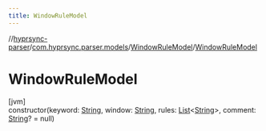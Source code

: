 ```yaml
---
title: WindowRuleModel
---
```

//[hyprsync-parser](../../../index.html)/[com.hyprsync.parser.models](../index.html)/[WindowRuleModel](index.html)/[WindowRuleModel](-window-rule-model.html)



# WindowRuleModel



[jvm]\
constructor(keyword: [String](https://kotlinlang.org/api/core/kotlin-stdlib/kotlin/-string/index.html), window: [String](https://kotlinlang.org/api/core/kotlin-stdlib/kotlin/-string/index.html), rules: [List](https://kotlinlang.org/api/core/kotlin-stdlib/kotlin.collections/-list/index.html)&lt;[String](https://kotlinlang.org/api/core/kotlin-stdlib/kotlin/-string/index.html)&gt;, comment: [String](https://kotlinlang.org/api/core/kotlin-stdlib/kotlin/-string/index.html)? = null)



